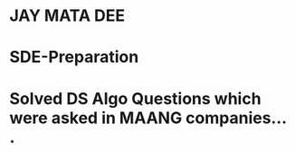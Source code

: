 # JAY MATA DEE
# SDE-Preparation
# Solved DS Algo Questions which were asked in MAANG companies... .
